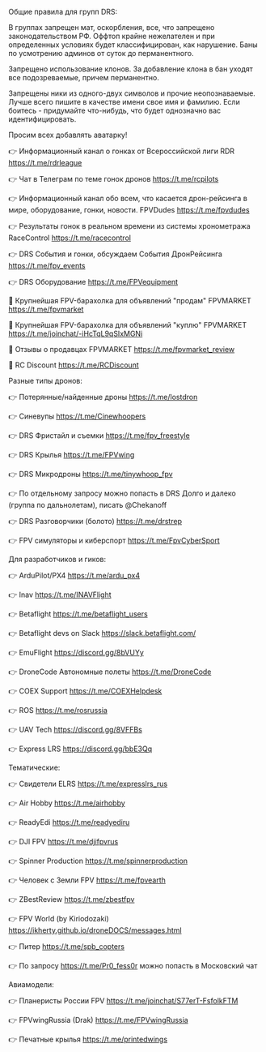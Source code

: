  
Общие правила для групп DRS:

В группах запрещен мат, оскорбления, все, что запрещено законодательством РФ. Оффтоп крайне нежелателен и при определенных условиях будет классифицирован, как нарушение. Баны по усмотрению админов от суток до перманентного.

Запрещено использование клонов. За добавление клона в бан уходят все подозреваемые, причем перманентно.

Запрещены ники из одного-двух символов и прочие неопознаваемые. Лучше всего пишите в качестве имени свое имя и фамилию. Если боитесь - придумайте что-нибудь, что будет однозначно вас идентифицировать.

Просим всех добавлять аватарку!

👉 Информационный канал о гонках от Всероссийской лиги RDR https://t.me/rdrleague

👉 Чат в Телеграм по теме гонок дронов https://t.me/rcpilots

👉 Информационный канал обо всем, что касается дрон-рейсинга в мире, оборудование, гонки, новости. FPVDudes https://t.me/fpvdudes

👉 Результаты гонок в реальном времени из системы хронометража RaceControl https://t.me/racecontrol

👉 DRS События и гонки, обсуждаем События ДронРейсинга https://t.me/fpv_events

👉 DRS Оборудование https://t.me/FPVequipment


💸 Крупнейшая FPV-барахолка для объявлений "продам" FPVMARKET https://t.me/fpvmarket

💸 Крупнейшая FPV-барахолка для объявлений "куплю" FPVMARKET https://t.me/joinchat/-iHcTqL9qSIxMGNi

💸 Отзывы о продавцах FPVMARKET https://t.me/fpvmarket_review

💸 RC Discount https://t.me/RCDiscount

Разные типы дронов:

👉 Потерянные/найденные дроны https://t.me/lostdron

👉 Синевупы https://t.me/Cinewhoopers

👉 DRS Фристайл и съемки https://t.me/fpv_freestyle

👉 DRS Крылья https://t.me/FPVwing

👉 DRS Микродроны https://t.me/tinywhoop_fpv

👉 По отдельному запросу можно попасть в DRS Долго и далеко (группа по дальнолетам), писать @Chekanoff

👉 DRS Разговорчики (болото) https://t.me/drstrep

👉 FPV симуляторы и киберспорт https://t.me/FpvCyberSport

Для разработчиков и гиков:

👉 ArduPilot/PX4 https://t.me/ardu_px4

👉 Inav https://t.me/INAVFlight

👉 Betaflight https://t.me/betaflight_users

👉 Betaflight devs on Slack https://slack.betaflight.com/

👉 EmuFlight https://discord.gg/8bVUYy

👉 DroneCode Автономные полеты https://t.me/DroneCode

👉 COEX Support https://t.me/COEXHelpdesk

👉 ROS https://t.me/rosrussia

👉 UAV Tech https://discord.gg/8VFFBs

👉 Express LRS  https://discord.gg/bbE3Qq

Тематические:

👉 Свидетели ELRS https://t.me/expresslrs_rus

👉 Air Hobby https://t.me/airhobby

👉 ReadyEdi https://t.me/readyediru

👉 DJI FPV https://t.me/djifpvrus

👉 Spinner Production https://t.me/spinnerproduction

👉 Человек с Земли FPV https://t.me/fpvearth

👉 ZBestReview https://t.me/zbestfpv

👉 FPV World (by Kiriodozaki) https://ikherty.github.io/droneDOCS/messages.html

👉 Питер https://t.me/spb_copters

👉 По запросу https://t.me/Pr0_fess0r можно попасть в Московский чат

Авиамодели:

👉 Планеристы России FPV https://t.me/joinchat/S77erT-FsfolkFTM

👉 FPVwingRussia (Drak) https://t.me/FPVwingRussia

👉 Печатные крылья https://t.me/printedwings
